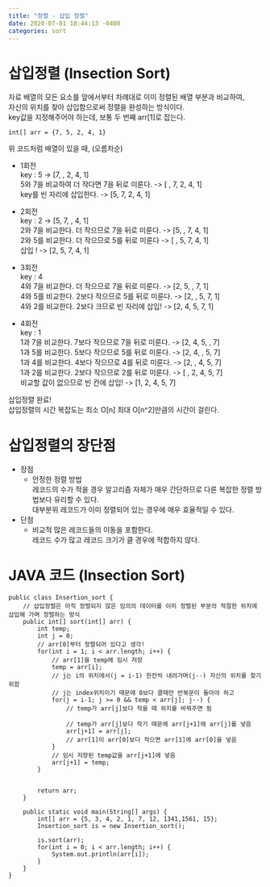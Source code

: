 ```yaml
---
title: "정렬 - 삽입 정렬"
date: 2020-07-01 18:44:13 -0400
categories: sort
---
```


# 삽입정렬 (Insection Sort)  
자료 배열의 모든 요소를 앞에서부터 차례대로 이미 정렬된 배열 부분과 비교하여,  
자신의 위치를 찾아 삽입함으로써 정렬을 완성하는 방식이다.  
key값을 지정해주어야 하는데, 보통 두 번째 arr[1]로 잡는다.  

```
int[] arr = {7, 5, 2, 4, 1}
```
위 코드처럼 배열이 있을 때, (오름차순)  
- 1회전  
key : 5 -> [7,  , 2, 4, 1]  
5와 7을 비교하여 더 작다면 7을 뒤로 미룬다. -> [ , 7, 2, 4, 1]  
key를 빈 자리에 삽입한다. -> [5, 7, 2, 4, 1]  

- 2회전  
key : 2 -> [5, 7,  , 4, 1]  
2와 7을 비교한다. 더 작으므로 7을 뒤로 미룬다. -> [5,  , 7, 4, 1]  
2와 5를 비교한다. 더 작으므로 5를 뒤로 미룬다 -> [ , 5, 7, 4, 1]  
삽입 ! -> [2, 5, 7, 4, 1]  

- 3회전  
key : 4  
4와 7을 비교한다. 더 작으므로 7을 뒤로 미룬다. -> [2, 5,  , 7, 1]  
4와 5를 비교한다. 2보다 작으므로 5를 뒤로 미룬다. -> [2,  , 5, 7, 1]  
4와 2를 비교한다. 2보다 크므로 빈 자리에 삽입! -> [2, 4, 5, 7, 1]  

- 4회전  
key : 1  
1과 7을 비교한다. 7보다 작으므로 7을 뒤로 미룬다. -> [2, 4, 5,  , 7]  
1과 5를 비교한다. 5보다 작으므로 5를 뒤로 미룬다. -> [2, 4,  , 5, 7]  
1과 4를 비교한다. 4보다 작으므로 4를 뒤로 미룬다. -> [2,  , 4, 5, 7]  
1과 2를 비교한다. 2보다 작으므로 2를 뒤로 미룬다. -> [ , 2, 4, 5, 7]  
비교할 값이 없으므로 빈 칸에 삽입! -> [1, 2, 4, 5, 7]  

삽입정렬 완료!  
삽입정렬의 시간 복잡도는 최소 O[n] 최대 O[n^2]만큼의 시간이 걸린다.  

# 삽입정렬의 장단점  
- 장점  
  - 안정한 정렬 방법  
    레코드의 수가 적을 경우 알고리즘 자체가 매우 간단하므로 다른 복잡한 정렬 방법보다 유리할 수 있다.  
    대부분위 레코드가 이미 정렬되어 있는 경우에 매우 효율적일 수 있다.  
- 단점  
  - 비교적 많은 레코드들의 이동을 포함한다.  
    레코드 수가 많고 레코드 크기가 클 경우에 적합하지 않다.  

# JAVA 코드 (Insection Sort)  
```
public class Insertion_sort {
	// 삽입정렬은 아직 정렬되지 않은 임의의 데이터를 이미 정렬된 부분의 적절한 위치에 삽입해 가며 정렬하는 방식
	public int[] sort(int[] arr) {
		int temp;
		int j = 0;
		// arr[0]부터 정렬되어 있다고 생각!
		for(int i = 1; i < arr.length; i++) {		
			// arr[1]을 temp에 임시 저장
			temp = arr[i];							
			// j는 i의 위치에서(j = i-1) 한칸씩 내려가며(j--) 자신의 위치를 찾기 위함
			// j는 index위치이기 때문에 0보다 클때만 반복문이 돌아야 하고
			for(j = i-1; j >= 0 && temp < arr[j]; j--) {	
				// temp가 arr[j]보다 작을 때 위치를 바꿔주면 됨
															
				// temp가 arr[j]보다 작기 때문에 arr[j+1]에 arr[j]를 넣음
				arr[j+1] = arr[j];							
				// arr[1]이 arr[0]보다 작으면 arr[1]에 arr[0]을 넣음
			}												
			// 임시 저장된 temp값을 arr[j+1]에 넣음
			arr[j+1] = temp;					
		}
		
		
		return arr;
	}
	
	public static void main(String[] args) {
		int[] arr = {5, 3, 4, 2, 1, 7, 12, 1341,1561, 15};
		Insertion_sort is = new Insertion_sort();
		
		is.sort(arr);
		for(int i = 0; i < arr.length; i++) {
			System.out.println(arr[i]);
		}
	}
}
```

